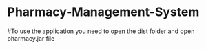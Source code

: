 # Pharmacy-Management-System

#To use the application you need to open the dist folder and open pharmacy.jar file 
